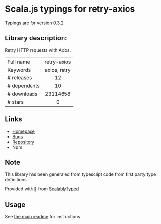 
# Scala.js typings for retry-axios

Typings are for version 0.3.2

## Library description:
Retry HTTP requests with Axios.

|                    |                 |
| ------------------ | :-------------: |
| Full name          | retry-axios |
| Keywords           | axios, retry |
| # releases         | 12 |
| # dependents       | 10 |
| # downloads        | 23114658 |
| # stars            | 0 |

## Links
- [Homepage](https://github.com/JustinBeckwith/retry-axios#readme)
- [Bugs](https://github.com/JustinBeckwith/retry-axios/issues)
- [Repository](https://github.com/JustinBeckwith/retry-axios)
- [Npm](https://www.npmjs.com/package/retry-axios)
    


## Note
This library has been generated from typescript code from first party type definitions.

Provided with :purple_heart: from [ScalablyTyped](https://github.com/oyvindberg/ScalablyTyped)

## Usage
See [the main readme](../../readme.md) for instructions.


